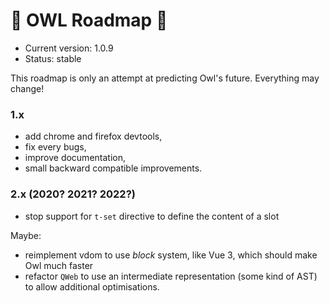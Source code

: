 # 🦉 OWL Roadmap 🦉

- Current version: 1.0.9
- Status: stable

This roadmap is only an attempt at predicting Owl's future.  Everything may
change!


### 1.x

- add chrome and firefox devtools,
- fix every bugs,
- improve documentation,
- small backward compatible improvements.

### 2.x (2020? 2021? 2022?)

- stop support for `t-set` directive to define the content of a slot

Maybe:

- reimplement vdom to use *block* system, like Vue 3, which should make Owl
  much faster
- refactor `QWeb` to use an intermediate representation (some kind of AST) to
  allow additional optimisations.


